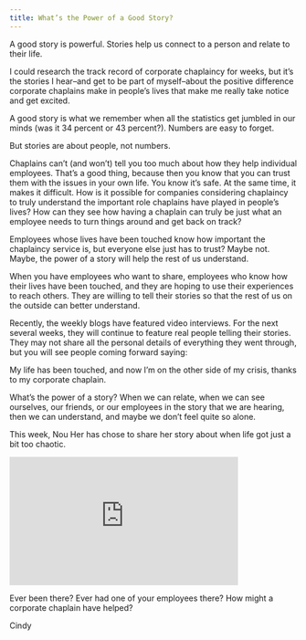 ```yaml
---
title: What’s the Power of a Good Story?
---
```

A good story is powerful. Stories help us connect to a person and relate to their life.

I could research the track record of corporate chaplaincy for weeks, but it&#8217;s the stories I hear&#8211;and get to be part of myself&#8211;about the positive difference corporate chaplains make in people’s lives that make me really take notice and get excited.

A good story is what we remember when all the statistics get jumbled in our minds (was it 34 percent or 43 percent?). Numbers are easy to forget.

But stories are about people, not numbers.

Chaplains can’t (and won’t) tell you too much about how they help individual employees. That’s a good thing, because then you know that you can trust them with the issues in your own life. You know it’s safe. At the same time, it makes it difficult. How is it possible for companies considering chaplaincy to truly understand the important role chaplains have played in people’s lives? How can they see how having a chaplain can truly be just what an employee needs to turn things around and get back on track?

Employees whose lives have been touched know how important the chaplaincy service is, but everyone else just has to trust? Maybe not. Maybe, the power of a story will help the rest of us understand.

When you have employees who want to share, employees who know how their lives have been touched, and they are hoping to use their experiences to reach others. They are willing to tell their stories so that the rest of us on the outside can better understand.

Recently, the weekly blogs have featured video interviews. For the next several weeks, they will continue to feature real people telling their stories. They may not share all the personal details of everything they went through, but you will see people coming forward saying:

My life has been touched, and now I’m on the other side of my crisis, thanks to my corporate chaplain.

What’s the power of a story? When we can relate, when we can see ourselves, our friends, or our employees in the story that we are hearing, then we can understand, and maybe we don’t feel quite so alone.

This week, Nou Her has chose to share her story about when life got just a bit too chaotic.

<iframe src="http://player.vimeo.com/video/28416945?title=0&amp;byline=0&amp;portrait=0&amp;color=ffffff" frameborder="0" width="400" height="225"></iframe>

Ever been there? Ever had one of your employees there? How might a corporate chaplain have helped?

Cindy
